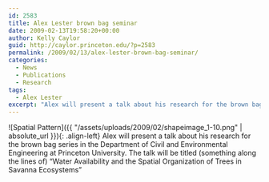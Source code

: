 ```yaml
---
id: 2583
title: Alex Lester brown bag seminar
date: 2009-02-13T19:58:20+00:00
author: Kelly Caylor
guid: http://caylor.princeton.edu/?p=2583
permalink: /2009/02/13/alex-lester-brown-bag-seminar/
categories:
  - News
  - Publications
  - Research
tags:
  - Alex Lester
excerpt: "Alex will present a talk about his research for the brown bag series in the Department of Civil and Environmental Engineering."
---
```

![Spatial Pattern]({{ "/assets/uploads/2009/02/shapeimage_1-10.png" | absolute_url }}){: .align-left} Alex will present a talk about his research for the brown bag series in the Department of Civil and Environmental Engineering at Princeton University. The talk will be titled (something along the lines of) “Water Availability and the Spatial Organization of Trees in Savanna Ecosystems”